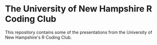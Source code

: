 # The University of New Hampshire R Coding Club

This repository contains some of the presentations from the University of New Hampshire's R Coding Club.
